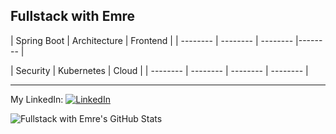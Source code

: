 ## Fullstack with Emre

| Spring Boot | Architecture | Frontend |
| -------- | -------- | -------- |-------- |

| Security | Kubernetes | Cloud |
| -------- | -------- | -------- | -------- |

---

My LinkedIn:
[<img src="https://raw.githubusercontent.com/paulrobertlloyd/socialmediaicons/main/linkedin-16x16.png" alt="LinkedIn" class="linkedin-icon">](https://www.linkedin.com/in/emredenizozer/)

![Fullstack with Emre's GitHub Stats](https://github-readme-stats.vercel.app/api?username=emredenizozer&show_icons=true&theme=radical)
